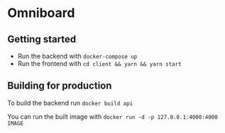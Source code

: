# Omniboard

## Getting started

- Run the backend with `docker-compose up`
- Run the frontend with `cd client && yarn && yarn start`

## Building for production

To build the backend run `docker build api`

You can run the built image with `docker run -d -p 127.0.0.1:4000:4000 IMAGE`
